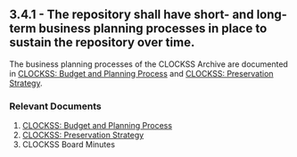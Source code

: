 ## 3.4.1 - The repository shall have short- and long-term business planning processes in place to sustain the repository over time.

The business planning processes of the CLOCKSS Archive are documented in
[CLOCKSS: Budget and Planning
Process](CLOCKSS:_Budget_and_Planning_Process "wikilink") and [CLOCKSS:
Preservation
Strategy](CLOCKSS:_Preservation_Strategy#Business_Implementation "wikilink").

### Relevant Documents

1.  [CLOCKSS: Budget and Planning
    Process](CLOCKSS:_Budget_and_Planning_Process "wikilink")
2.  [CLOCKSS: Preservation
    Strategy](CLOCKSS:_Preservation_Strategy "wikilink")
3.  CLOCKSS Board Minutes
